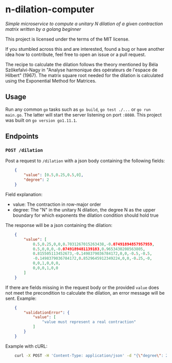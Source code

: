 
# n-dilation-computer

_Simple microservice to compute a unitary N dilation of a given contraction matrix written by a golang beginner_

This project is licensed under the terms of the MIT license.

If you stumbled across this and are interested, found a bug or have another idea how to contribute, feel free to open an issue or a pull request.

The recipe to calculate the dilation follows the theory mentioned by Béla Szőkefalvi-Nagy in "Analyse harmonique des opérateurs de l'espace de Hilbert" (1967). The matrix square root needed for the dilation is calculated using the Exponential Method for Matrices.

## Usage

Run any common `go` tasks such as `go build`, `go test ./...` or `go run main.go`. The latter will start the server listening on port `:8080`.
This project was built on `go version go1.11.1`.

## Endpoints

### ```POST /dilation```

Post a request to `/dilation` with a json body containing the following fields:

```json
	{
		"value": [0.5,0.25,0.5,0],
		"degree": 2
	}
```

Field explanation:
- value: The contraction in row-major order
- degree: The "N" in the unitary N dilation, the degree N as the upper boundary for which exponents the dilation condition should hold true


The response will be a json containing the dilation:

```json
	{
		"value": [
			0.5,0.25,0,0,0.7031267015263438,-0.07491894857957959,
			0.5,0,0,0,-0.0749189481139183,0.9653430208563805,
			0.815505113452673,-0.1498379036784172,0,0,-0.5,-0.5,
			-0.1498379036784172,0.8529645912349224,0,0,-0.25,-0,
			0,0,1,0,0,0,
			0,0,0,1,0,0
		]
	}
```

If there are fields missing in the request body or the provided `value` does not meet the precondition to calculate the dilation, an error message will be sent. Example:

```json
	{
		"validationError": {
			"value": [
				"value must represent a real contraction"
			]
		}
	}
```

Example with cURL:
```bash
	curl -X POST -H 'Content-Type: application/json' -d "{\"degree\": 2, \"value\": [0.5,0.25,0.5,0]}" http://localhost:8080/dilation
```
